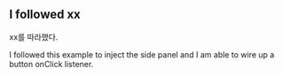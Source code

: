 ## I followed xx


xx를 따라했다.

I followed this example to inject the side panel and I am able to wire up a button onClick listener.